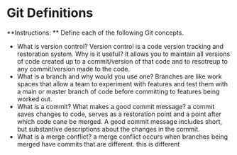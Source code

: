 # Git Definitions

**Instructions: ** Define each of the following Git concepts.

* What is version control?  Version control is a code version tracking and restoration system.    Why is it useful?  it allows you to maintain all versions of code created up to a commit/version of that code and to resotreup to any commit/version made to the code.
* What is a branch and why would you use one?  Branches are like work spaces that allow a team to experiment with features and test them with a main or master branch of code before committing to features being worked out.    
* What is a commit? What makes a good commit message?  a commit saves changes to code, serves as a restoration point and a point after which code cane be merged.   A good commit message includes short, but substantive descriptions about the changes in the commit.
* What is a merge conflict?  a merge conflict occurs when branches being merged have commits that are different. 
this is different 